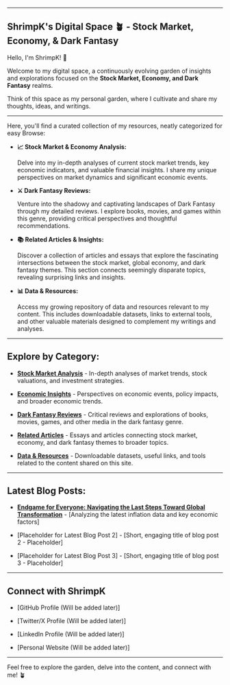 -----

## ShrimpK's Digital Space 🪴 - Stock Market, Economy, & Dark Fantasy

Hello, I'm ShrimpK\! 👋

Welcome to my digital space, a continuously evolving garden of insights and explorations focused on the **Stock Market, Economy, and Dark Fantasy** realms.

Think of this space as my personal garden, where I cultivate and share my thoughts, ideas, and writings.

---

Here, you'll find a curated collection of my resources, neatly categorized for easy Browse:

  * **📈 Stock Market & Economy Analysis:**

    Delve into my in-depth analyses of current stock market trends, key economic indicators, and valuable financial insights. I share my unique perspectives on market dynamics and significant economic events.

  * **⚔️ Dark Fantasy Reviews:**

    Venture into the shadowy and captivating landscapes of Dark Fantasy through my detailed reviews. I explore books, movies, and games within this genre, providing critical perspectives and thoughtful recommendations.

  * **📚 Related Articles & Insights:**

    Discover a collection of articles and essays that explore the fascinating intersections between the stock market, global economy, and dark fantasy themes. This section connects seemingly disparate topics, revealing surprising links and insights.

  * **📊 Data & Resources:**

    Access my growing repository of data and resources relevant to my content. This includes downloadable datasets, links to external tools, and other valuable materials designed to complement my writings and analyses.

---

## Explore by Category:

*   **[Stock Market Analysis](https://www.google.com/url?sa=E&source=gmail&q=#stock-market-analysis)** -  In-depth analyses of market trends, stock valuations, and investment strategies.

*   **[Economic Insights](https://www.google.com/url?sa=E&source=gmail&q=#economic-insights)** -  Perspectives on economic events, policy impacts, and broader economic trends.

*   **[Dark Fantasy Reviews](https://www.google.com/url?sa=E&source=gmail&q=#dark-fantasy-reviews)** -  Critical reviews and explorations of books, movies, games, and other media in the dark fantasy genre.

*   **[Related Articles](https://www.google.com/url?sa=E&source=gmail&q=#related-articles)** -  Essays and articles connecting stock market, economy, and dark fantasy themes to broader topics.

*   **[Data & Resources](https://www.google.com/url?sa=E&source=gmail&q=#data-resources)** -  Downloadable datasets, useful links, and tools related to the content shared on this site.

---

## Latest Blog Posts:

*   **[Endgame for Everyone: Navigating the Last Steps Toward Global Transformation](https://shrimpbook.github.io/AltContents/economic%20insights/2025/02/09/Endgame-for-Everyone-Navigating-the-Last-Steps-Toward-Global-Transformation.html)** - [Analyzing the latest inflation data and key economic factors]

*   [Placeholder for Latest Blog Post 2] - [Short, engaging title of blog post 2 - Placeholder]

*   [Placeholder for Latest Blog Post 3] - [Short, engaging title of blog post 3 - Placeholder]

---

## Connect with ShrimpK

*   [GitHub Profile (Will be added later)]

*   [Twitter/X Profile (Will be added later)]

*   [LinkedIn Profile (Will be added later)]

*   [Personal Website (Will be added later)]

---

Feel free to explore the garden, delve into the content, and connect with me\! 🪴
